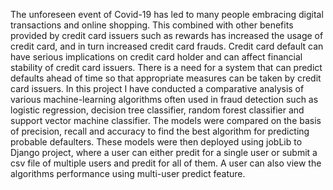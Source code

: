The unforeseen event of Covid-19 has led to many people embracing digital transactions and online shopping. This combined with other benefits provided by credit card issuers such as rewards has increased the usage of credit card, and in turn increased credit card frauds. Credit card default can have serious implications on credit card holder and can affect financial stability of credit card issuers. There is a need for a system that can predict defaults ahead of time so that appropriate measures can be taken by credit card issuers. In this project I have conducted a comparative analysis of various machine-learning algorithms often used in fraud detection such as logistic regression, decision tree classifier, random forest classifier and support vector machine classifier. The models were compared on the basis of precision, recall and accuracy to find the best algorithm for predicting probable defaulters. 
These models were then deployed using jobLib to Django project, where a user can either predit for a single user or submit a csv file of multiple users and predit for all of them. A user can also view the algorithms performance using multi-user predict feature.

